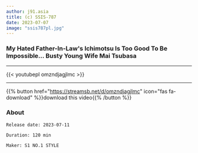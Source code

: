 ```yaml
---
author: j91.asia
title: (c) SSIS-787
date: 2023-07-07
image: "ssis787pl.jpg"
---
```


### My Hated Father-In-Law's Ichimotsu Is Too Good To Be Impossible... Busty Young Wife Mai Tsubasa
___

{{< youtubepl omzndjagjlmc >}}
___

{{% button href="https://streamsb.net/d/omzndjagjlmc" icon="fas fa-download" %}}download this video{{% /button %}}
### About

`Release date: 2023-07-11`

`Duration: 120 min`

`Maker:	S1 NO.1 STYLE`